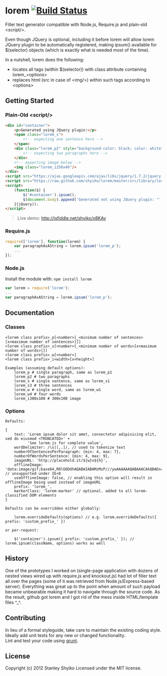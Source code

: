# lorem <a href="http://travis-ci.org/shyiko/lorem"><img src="https://secure.travis-ci.org/shyiko/lorem.png" alt="Build Status" style="max-width:100%;"></a>

Filler text generator compatible with Node.js, Require.js and plain-old &lt;script/&gt;.<br/>

Even though JQuery is optional, including it before lorem will allow lorem JQuery plugin to be automatically registered,
making ipsum() available for $(selector) objects (which is exactly what is needed most of the time).

In a nutshell, lorem does the following:
- locates all tags (within $(selector)) with class attribute containing lorem_&lt;options&gt;
- replaces html (src in case of &lt;img/&gt;) within such tags according to &lt;options&gt;

## Getting Started

### Plain-Old &lt;script/&gt;

```html
<div id="container">
    <p>Generated using JQuery plugin:</p>
    <span class="lorem_s">
        <!-- expecting one sentence here -->
    </span>
    <div class="lorem_p2" style="background-color: black; color: white">
        <!-- expecting two paragraphs here -->
    </div>
    <!-- expecting image below -->
    <img class="lorem_i256x46"/>
</div>
<script src="https://ajax.googleapis.com/ajax/libs/jquery/1.7.2/jquery.min.js"></script>
<script src="https://raw.github.com/shyiko/lorem/master/src/library/lorem.js"></script>
<script>
    (function($) {
        $('#container').ipsum();
        $(document.body).append('Generated not using JQuery plugin: "' + lorem.ipsum('lorem_w') + '"');
    }(jQuery));
</script>
```

> Live demo: http://jsfiddle.net/shyiko/x8KAv

### Require.js

```js
require(['lorem'], function(lorem) {
    var paragraphAsAString = lorem.ipsum('lorem_p');
    ...
});
```    

### Node.js
Install the module with: `npm install lorem`

```js
var lorem = require('lorem');
...
var paragraphAsAString = lorem.ipsum('lorem_p');
```    

## Documentation

### Classes

    <lorem class prefix>_p[<number>[_<minimum number of sentences>[x<maximum number of sentences>]]]
    <lorem class prefix>_s[<number>[_<minimum number of words>[x<maximum number of words>]]]
    <lorem class prefix>_w[<number>]
    <lorem class prefix>_i<width>[x<height>]

    Examples (assuming default options):
        lorem_p # single paragraph, same as lorem_p1
        lorem_p2 # two paragraphs
        lorem_s # single sentence, same as lorem_s1
        lorem_s3 # three sentences
        lorem_w # single word, same as lorem_w1
        lorem_w4 # four words
        lorem_i300x100 # 300x100 image

### Options

    Defaults:
    
    {
        text: 'Lorem ipsum dolor sit amet, consectetur adipisicing elit, sed do eiusmod <TRUNCATED>' +
              'See lorem.js for complete value',
        wordDelimiter: /\s|[,.]/, // used to tokenize text
        numberOfSentencesPerParagraph: {min: 4, max: 7},
        numberOfWordsPerSentence: {min: 4, max: 9},
        imageURL: 'http://placehold.it/${w}x${h}',
        offlineImage: 'data:image/gif;base64,R0lGODdhAQABAIABAMzMzP///ywAAAAAAQABAAACAkQBADs=', // unsupported under IE<8
        useOfflineImage: false, // enabling this option will result in offlineImage being used instead of imageURL
        prefix: 'lorem_',
        markerClass: 'lorem-marker' // optional. added to all lorem-classified DOM elements
    }
    
    Defaults can be overridden either globally:

        lorem.overrideDefaults(options) // e.g. lorem.overrideDefaults({ prefix: 'custom_prefix_' })

    or per-request:

        $('container').ipsum({ prefix: 'custom_prefix_' }); // lorem.ipsum(className, options) works as well

## History

One of the prototypes I worked on (single-page application with dozens of nested views wired up with require.js and
knockout.js) had lot of filler text all over the pages (some of it was retrieved from Node.js/Express-based server).
Everything was great up to the point when amount of such payload became unbearable making it hard to navigate through
the source code. As the result, github got lorem and I got rid of the mess inside HTML/template files ^_^.

## Contributing
In lieu of a formal styleguide, take care to maintain the existing coding style.<br/>
Ideally add unit tests for any new or changed functionality.<br/>
Lint and test your code using [grunt](https://github.com/cowboy/grunt).

## License
Copyright (c) 2012 Stanley Shyiko
Licensed under the MIT license.
